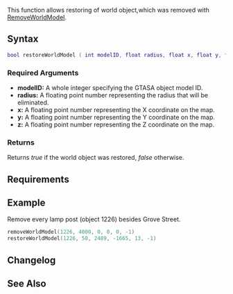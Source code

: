This function allows restoring of world object,which was removed with [RemoveWorldModel](/docs/RemoveWorldModel.md "wikilink").

Syntax
------

``` lua
bool restoreWorldModel ( int modelID, float radius, float x, float y, float z [, int iInterior = -1 ] )
```

### Required Arguments

-   **modelID:** A whole integer specifying the GTASA object model ID.
-   **radius:** A floating point number representing the radius that will be eliminated.
-   **x:** A floating point number representing the X coordinate on the map.
-   **y:** A floating point number representing the Y coordinate on the map.
-   **z:** A floating point number representing the Z coordinate on the map.

### Returns

Returns *true* if the world object was restored, *false* otherwise.

Requirements
------------

Example
-------

Remove every lamp post (object 1226) besides Grove Street.

``` lua
removeWorldModel(1226, 4000, 0, 0, 0, -1)
restoreWorldModel(1226, 50, 2489, -1665, 13, -1)
```

Changelog
---------

See Also
--------
